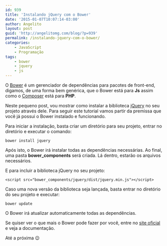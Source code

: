 ```yaml
---
id: 939
title: 'Instalando jQuery com o Bower'
date: '2015-01-07T10:07:14-03:00'
author: Angelito
layout: post
guid: 'http://angelitomg.com/blog/?p=939'
permalink: /instalando-jquery-com-o-bower/
categories:
    - JavaScript
    - Programação
tags:
    - bower
    - jquery
    - js
---
```


O [Bower](http://bower.io) é um gerenciador de dependências para pacotes de front-end, digamos, de uma forma bem genérica, que o Bower está para **Js** assim como o [Composer](https://getcomposer.org/) está para **PHP**.

Neste pequeno post, vou mostrar como instalar a biblioteca [jQuery](http://jquery.com/) no seu projeto através dele. Para seguir este tutorial vamos partir da premissa que você já possui o Bower instalado e funcionando.

Para iniciar a instalação, basta criar um diretório para seu projeto, entrar no diretório e executar o comando:

`bower install jquery`

Após isto, o Bower irá instalar todas as dependências necessárias. Ao final, uma pasta **bower\_components** será criada. Lá dentro, estarão os arquivos necessários.

E para incluir a biblioteca jQuery no seu projeto:

`<script src="bower_components/jquery/dist/jquery.min.js"></script>`

Caso uma nova versão da biblioteca seja lançada, basta entrar no diretório do seu projeto e executar:

`bower update`

O Bower irá atualizar automaticamente todas as dependências.

Se quiser ver o que mais o Bower pode fazer por você, entre no [site oficial](http://bower.io/) e veja a documentação.

Até a próxima 😉